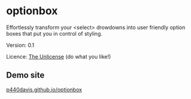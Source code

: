 # optionbox
Effortlessly transform your &lt;select> drowdowns into user friendly option boxes that put you in control of styling.

Version: 0.1

Licence: [The Unlicense](http://unlicense.org "unlicense.org") (do what you like!)

## Demo site
[p440davis.github.io/optionbox](http://p440davis.github.io/optionbox/)
